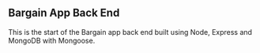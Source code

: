 ## Bargain App Back End

This is the start of the Bargain app back end built using Node, Express and MongoDB with Mongoose.
